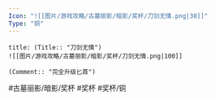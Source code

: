 ```yaml
---
Icon: "![[图片/游戏攻略/古墓丽影/暗影/奖杯/刀剑无情.png|30]]"
Type: "铜"
---
```

```ad-common-bronze-trophy
title: (Title:: "刀剑无情")
![[图片/游戏攻略/古墓丽影/暗影/奖杯/刀剑无情.png|100]]

(Comment:: "完全升级匕首")
```

#古墓丽影/暗影/奖杯 #奖杯 #奖杯/铜

